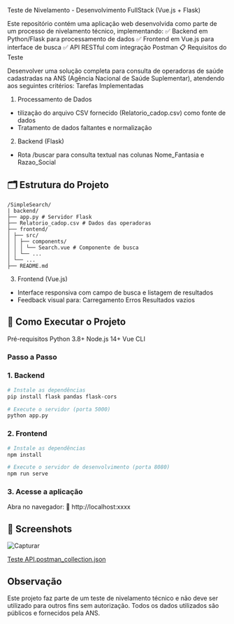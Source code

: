 Teste de Nivelamento - Desenvolvimento FullStack (Vue.js + Flask)

Este repositório contém uma aplicação web desenvolvida como parte de um processo de nivelamento técnico, implementando:
✅ Backend em Python/Flask para processamento de dados
✅ Frontend em Vue.js para interface de busca
✅ API RESTful com integração Postman
📋 Requisitos do Teste

Desenvolver uma solução completa para consulta de operadoras de saúde cadastradas na ANS (Agência Nacional de Saúde Suplementar), atendendo aos seguintes critérios:
Tarefas Implementadas

1. Processamento de Dados
  - tilização do arquivo CSV fornecido (Relatorio_cadop.csv) como fonte de dados
  - Tratamento de dados faltantes e normalização

2. Backend (Flask)
  - Rota /buscar para consulta textual nas colunas Nome_Fantasia e Razao_Social
  
    
## 🗂 Estrutura do Projeto
```
/SimpleSearch/
| backend/
├── app.py # Servidor Flask
├── Relatorio_cadop.csv # Dados das operadoras
├── frontend/
│ ├── src/
│ │ ├── components/
│ │ │ └── Search.vue # Componente de busca
│ │ └── ...
│ └── ...
├── README.md
```
3. Frontend (Vue.js)
- Interface responsiva com campo de busca e listagem de resultados
- Feedback visual para:
    Carregamento
    Erros
    Resultados vazios

## 🚀 Como Executar o Projeto
Pré-requisitos
Python 3.8+
Node.js 14+
Vue CLI 

### Passo a Passo
### 1. Backend
```bash
# Instale as dependências
pip install flask pandas flask-cors

# Execute o servidor (porta 5000)
python app.py
 ```
 ### 2. Frontend
 ```bash
# Instale as dependências
 npm install

# Execute o servidor de desenvolvimento (porta 8080)
npm run serve
```
### 3. Acesse a aplicação
  Abra no navegador:
  🔗 http://localhost:xxxx
## 📱 Screenshots
![Capturar](https://github.com/user-attachments/assets/a82405a1-56fc-4b5c-9ca5-f84c2d94d9ba)

[Teste API.postman_collection.json](https://github.com/user-attachments/files/19479367/Teste.API.postman_collection.json)


## Observação

Este projeto faz parte de um teste de nivelamento técnico e não deve ser utilizado para outros fins sem autorização. Todos os dados utilizados são públicos e fornecidos pela ANS.
